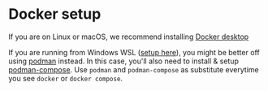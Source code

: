 # Docker setup

If you are on Linux or macOS, we recommend installing [Docker desktop](https://docs.docker.com/engine/install/)

If you are running from Windows WSL ([setup here](./wsl)), you might be better off using [podman](https://podman.io/) instead. In this case, you'll also need to install & setup [podman-compose](https://github.com/containers/podman-compose). Use `podman` and `podman-compose` as substitute everytime you see `docker` or `docker compose`.
